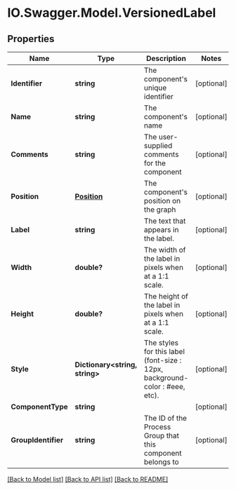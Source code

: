 # IO.Swagger.Model.VersionedLabel
## Properties

Name | Type | Description | Notes
------------ | ------------- | ------------- | -------------
**Identifier** | **string** | The component&#39;s unique identifier | [optional] 
**Name** | **string** | The component&#39;s name | [optional] 
**Comments** | **string** | The user-supplied comments for the component | [optional] 
**Position** | [**Position**](Position.md) | The component&#39;s position on the graph | [optional] 
**Label** | **string** | The text that appears in the label. | [optional] 
**Width** | **double?** | The width of the label in pixels when at a 1:1 scale. | [optional] 
**Height** | **double?** | The height of the label in pixels when at a 1:1 scale. | [optional] 
**Style** | **Dictionary&lt;string, string&gt;** | The styles for this label (font-size : 12px, background-color : #eee, etc). | [optional] 
**ComponentType** | **string** |  | [optional] 
**GroupIdentifier** | **string** | The ID of the Process Group that this component belongs to | [optional] 

[[Back to Model list]](../README.md#documentation-for-models) [[Back to API list]](../README.md#documentation-for-api-endpoints) [[Back to README]](../README.md)

